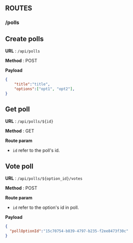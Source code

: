 ## ROUTES

### /polls

## Create polls

**URL** : `/api/polls`

**Method** : POST

**Payload**
```json
{
	"title":"title",
	"options":["opt1", "opt2"],
}
```

## Get poll

**URL** : `/api/polls/${id}`

**Method** : GET

**Route param**
- `id` refer to the poll's id.

## Vote poll

**URL** : `/api/polls/${option_id}/votes`

**Method** : POST

**Route param**
- `id` refer to the option's id in poll.

**Payload**
```json
{
  "pollOptionId":"15c70754-b839-4797-b235-f2ee8473f30c"
}
```
